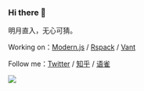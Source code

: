 ### Hi there 👋

明月直入，无心可猜。

Working on：[Modern.js](https://github.com/modern-js-dev/modern.js) / [Rspack](https://twitter.com/rspack_dev) / [Vant](https://github.com/youzan/vant)

Follow me：[Twitter](https://twitter.com/Neverland1199) / [知乎](https://www.zhihu.com/people/chen-jia-han) / [语雀](https://www.yuque.com/neverland)

<img src="https://github-readme-stats.vercel.app/api?username=chenjiahan&show_icons=true&text_color=24292e&bg_color=ffffff&hide_title=true">
